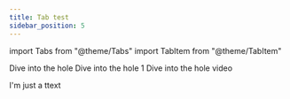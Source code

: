 ```yaml
---
title: Tab test
sidebar_position: 5
---
```


import Tabs from "@theme/Tabs"
import TabItem from "@theme/TabItem"

<Tabs>
    <TabItem value="book" label="Book" default>
        Dive into the hole
    </TabItem>
    <TabItem value="audio" label="Audio" >
        Dive into the hole 1
    </TabItem>
    <TabItem value="video" label="Video" >
        Dive into the hole video
    </TabItem>
</Tabs>

I'm just a ttext

